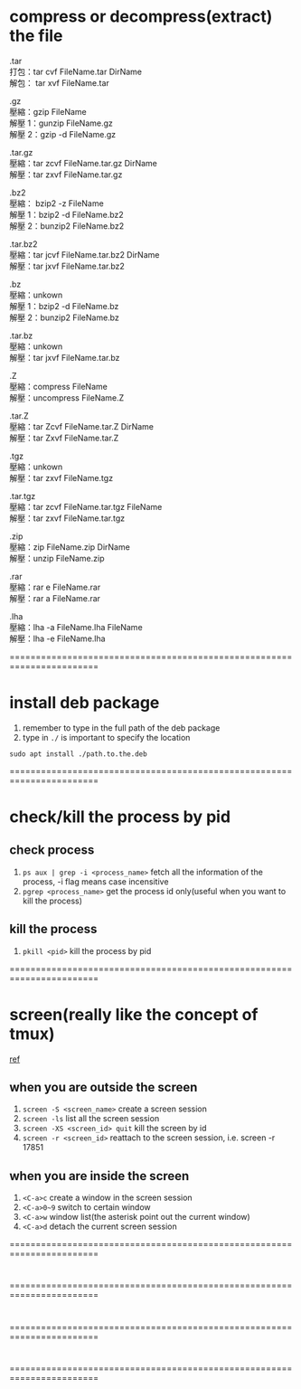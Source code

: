 # compress or decompress(extract) the file

.tar  
打包：tar cvf FileName.tar DirName  
解包： tar xvf FileName.tar

.gz  
壓縮：gzip FileName  
解壓 1：gunzip FileName.gz  
解壓 2：gzip -d FileName.gz

.tar.gz  
壓縮：tar zcvf FileName.tar.gz DirName  
解壓：tar zxvf FileName.tar.gz

.bz2  
壓縮： bzip2 -z FileName  
解壓 1：bzip2 -d FileName.bz2  
解壓 2：bunzip2 FileName.bz2

.tar.bz2  
壓縮：tar jcvf FileName.tar.bz2 DirName  
解壓：tar jxvf FileName.tar.bz2

.bz  
壓縮：unkown  
解壓 1：bzip2 -d FileName.bz  
解壓 2：bunzip2 FileName.bz

.tar.bz  
壓縮：unkown  
解壓：tar jxvf FileName.tar.bz

.Z  
壓縮：compress FileName  
解壓：uncompress FileName.Z

.tar.Z  
壓縮：tar Zcvf FileName.tar.Z DirName  
解壓：tar Zxvf FileName.tar.Z

.tgz  
壓縮：unkown  
解壓：tar zxvf FileName.tgz

.tar.tgz  
壓縮：tar zcvf FileName.tar.tgz FileName  
解壓：tar zxvf FileName.tar.tgz

.zip  
壓縮：zip FileName.zip DirName  
解壓：unzip FileName.zip

.rar  
壓縮：rar e FileName.rar  
解壓：rar a FileName.rar

.lha  
壓縮：lha -a FileName.lha FileName  
解壓：lha -e FileName.lha

=======================================================================

# install deb package

1. remember to type in the full path of the deb package
2. type in `./` is important to specify the location

```shell
sudo apt install ./path.to.the.deb
```

=======================================================================

# check/kill the process by pid

## check process

1. `ps aux | grep -i <process_name>` fetch all the information of the process, -i flag means case incensitive
2. `pgrep <process_name>` get the process id only(useful when you want to kill the process)

## kill the process

1. `pkill <pid>` kill the process by pid

=======================================================================

# screen(really like the concept of tmux)

[ref](https://kawsing.gitbook.io/opensystem/andoid-shou-ji/untitled-4/linux-cli/yong-screen-guan-li-duo-zhong-duan)

## when you are outside the screen

1. `screen -S <screen_name>` create a screen session
2. `screen -ls` list all the screen session
3. `screen -XS <screen_id> quit` kill the screen by id
4. `screen -r <screen_id>` reattach to the screen session, i.e. screen -r 17851

## when you are inside the screen

1. `<C-a>c` create a window in the screen session
2. `<C-a>0~9` switch to certain window
3. `<C-a>w` window list(the asterisk point out the current window)
4. `<C-a>d` detach the current screen session

=======================================================================

#

=======================================================================

#

=======================================================================

#

=======================================================================
